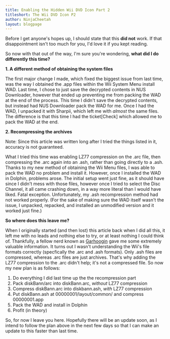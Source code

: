 ```yaml
---
title: Enabling the Hidden Wii DVD Icon Part 2
titleshort: The Wii DVD Icon P2
author: NinjaCheetah
layout: blogpage
---
```


Before I get anyone's hopes up, I should state that this **did not** work. If that disappointment isn't too much for you, I'd love it if you kept reading.

So now with that out of the way, I'm sure you're wondering, **what did I do differently this time?**

**1\. A different method of obtaining the system files**

The first major change I made, which fixed the biggest issue from last time, was the way I obtained the .app files within the Wii System Menu install WAD. Last time, I chose to just save the decrypted contents in NUS Downloader, however that ended up preventing me from packing the WAD at the end of the process. This time I didn't save the decrypted contents, but instead had NUS Downloader pack the WAD for me. Once I had the WAD, I unpacked it with Sharpii, which left me with _almost_ the same files. The difference is that this time I had the ticket\[Check\] which allowed me to pack the WAD at the end.

**2\. Recompressing the archives**

Note: Since this article was written long after I tried the things listed in it, accuracy is not guaranteed.

What I tried this time was enabling LZ77 compression on the .arc file, then compressing the .arc again into an .ash, rather than going directly to a .ash. Thanks to my new method of obtaining the Wii Menu files, I was able to pack the WAD no problem and install it. However, once I installed the WAD in Dolphin, problems arose. The initial setup went just fine, as it should have since I didn't mess with those files, however once I tried to select the Disc Channel, it all came crashing down, in a way more literal than I would have liked. Fatal exception. Unfortunately, my .ash recompression method had not worked properly. (For the sake of making sure the WAD itself wasn't the issue, I unpacked, repacked, and installed an unmodified version and it worked just fine.)

**So where does this leave me?**

When I originally started (and then lost) this article back when I did all this, it left me with no leads and nothing else to try, or at least nothing I could think of. Thankfully, a fellow nerd known as [Garhoogin](https://github.com/Garhoogin) gave me some extremely valuable information. It turns out I wasn't understanding the Wii's file formats correctly (specfically the .arc and .ash formats). Only .ash files are compressed, whereas .arc files are just archives. That's why adding the LZ77 compression to the .arc didn't help; it's not a compressed file. So now my new plan is as follows:

1.  Do everything I did last time up the the recompression part
2.  Pack diskBann/arc into diskBann.arc, _without_ LZ77 compression
3.  Compress diskBann.arc into diskbann.ash, _with_ LZ77 compression
4.  Put diskBann.ash at 00000001/layout/common/ and compress 00000001.app
5.  Pack the WAD and install in Dolphin
6.  Profit (in theory)

So, for now I leave you here. Hopefully there will be an update soon, as I intend to follow the plan above in the next few days so that I can make an update to this faster than last time.